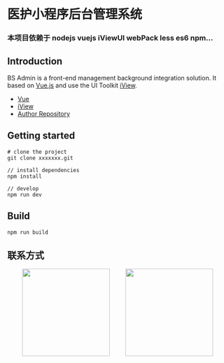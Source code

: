 <h1>
医护小程序后台管理系统
    <h3>本项目依赖于 nodejs vuejs iViewUI webPack less es6 npm...</h3>
</h1>

## Introduction

BS Admin is a front-end management background integration solution. It based on [Vue.js](https://github.com/vuejs/vue) and use the UI Toolkit [iView](https://github.com/iview/iview).


- [Vue](https://cn.vuejs.org/)
- [iView](https://www.iviewui.com/)
- [Author Repository](https://gitee.com/blueCodes_admin/ds/)


## Getting started
```bush
# clone the project
git clone xxxxxxx.git

// install dependencies
npm install

// develop
npm run dev
```

## Build
```bush
npm run build
```

## 联系方式


<div align="center">
<img src="https://blueoss.oss-cn-beijing.aliyuncs.com/imgs/WechatIMG4660.png" width=200 height=200 />&nbsp;&nbsp;&nbsp;&nbsp;&nbsp;&nbsp;&nbsp;&nbsp;
<img src="https://blueoss.oss-cn-beijing.aliyuncs.com/imgs/WechatIMG4662.png" width=200 height=200 />
</div>
